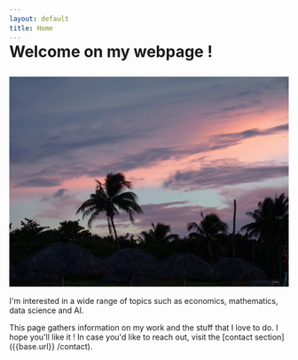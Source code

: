 ```yaml
---
layout: default
title: Home
---
```


<h1 style="margin-top:-0.5em;margin-bottom:1em;">Welcome on my webpage !</h1>

![placeholder](/public/img/cuba.jpg)

I'm interested in a wide range of topics such as economics, mathematics, data science and AI.

<!-- I look forward contributing to meaningful causes to change things in a positive way. I am currently an active contributor to the awesome [Ayni project](https://ayni.in/), where I build analytic tools and algorithms to match language learners from all around the world. -->

This page gathers information on my work and the stuff that I love to do. I hope you'll like it ! In case you'd like to reach out, visit the [contact section]({{base.url}} /contact).
